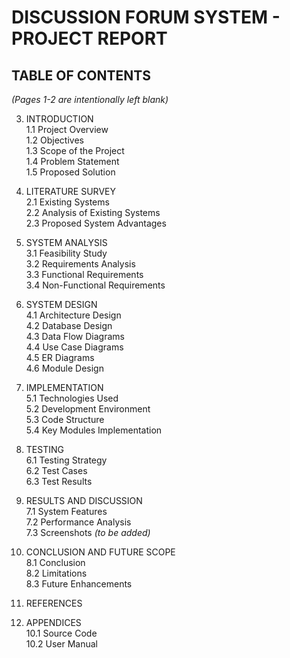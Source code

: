 # DISCUSSION FORUM SYSTEM - PROJECT REPORT

## TABLE OF CONTENTS
*(Pages 1-2 are intentionally left blank)*

3. INTRODUCTION  
   1.1 Project Overview  
   1.2 Objectives  
   1.3 Scope of the Project  
   1.4 Problem Statement  
   1.5 Proposed Solution  

4. LITERATURE SURVEY  
   2.1 Existing Systems  
   2.2 Analysis of Existing Systems  
   2.3 Proposed System Advantages  

5. SYSTEM ANALYSIS  
   3.1 Feasibility Study  
   3.2 Requirements Analysis  
   3.3 Functional Requirements  
   3.4 Non-Functional Requirements  

6. SYSTEM DESIGN  
   4.1 Architecture Design  
   4.2 Database Design  
   4.3 Data Flow Diagrams  
   4.4 Use Case Diagrams  
   4.5 ER Diagrams  
   4.6 Module Design  

7. IMPLEMENTATION  
   5.1 Technologies Used  
   5.2 Development Environment  
   5.3 Code Structure  
   5.4 Key Modules Implementation  

8. TESTING  
   6.1 Testing Strategy  
   6.2 Test Cases  
   6.3 Test Results  

9. RESULTS AND DISCUSSION  
   7.1 System Features  
   7.2 Performance Analysis  
   7.3 Screenshots *(to be added)*  

10. CONCLUSION AND FUTURE SCOPE  
    8.1 Conclusion  
    8.2 Limitations  
    8.3 Future Enhancements  

11. REFERENCES  

12. APPENDICES  
    10.1 Source Code  
    10.2 User Manual  
